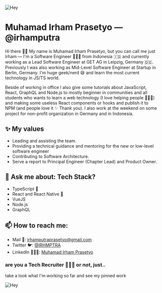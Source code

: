 ![Hey](https://media.giphy.com/media/cJSDRt8csBx0A7YFfh/giphy.gif)

# Muhamad Irham Prasetyo — @irhamputra

Hi there 👋🏼 My name is Muhamad Irham Prasetyo, but you can call me just Irham — I'm a Software Engineer 👨🏻‍💻 from Indonesia 🇮🇩 and currently working as a Lead Software Engineer at GET AG in Leipzig, Germany 🇩🇪. Previously I was also working as Mid-Level Software Engineer at Startup in Berlin, Germany. I'm huge geek/nerd 😅 and learn the most current technology in JS/TS world. 

Beside of working in office I also give some tutorials about JavaScript, React, GraphQL and Node.js to mostly beginner in communities and all students who wants to learn a web technology (I love helping people 🙋🏻‍♂️) and making some useless React components or hooks and publish it to NPM (and people love it ✨ Thank you). I also work at the weekend on some project for non-profit organization in Germany and in Indonesia.

## ✨ My values
* Leading and assisting the team.
* Providing a technical guidance and mentoring for the new or low-level software engineer
* Contributing to Software Architecture.
* Serve a report to Principal Engineer (Chapter Lead) and Product Owner.

## 💬 Ask me about: Tech Stack?
* TypeScript 🖤
* React and React Native 💝
* VueJS
* Node.js
* GraphQL

## 📫 How to reach me:
- Mail 📩: irhamputraprasetyo@gmail.com
- Twitter 🐦: [@IRHMPTRA](https://twitter.com/irhmptra)
- LinkedIn 👨🏻‍💼: [Muhamad Irham Prasetyo](https://www.linkedin.com/in/muhamad-irham-prasetyo/)

### are you a Tech Recruiter 🕵🏻‍♀️ or not, just..
take a look what I'm working so far and see my pinned work

![Hey](https://media.giphy.com/media/wrBURfbZmqqXu/giphy.gif)


<!--
**irhamputra/irhamputra** is a ✨ _special_ ✨ repository because its `README.md` (this file) appears on your GitHub profile.

Here are some ideas to get you started:

- 🔭 I’m currently working on ...
- 🌱 I’m currently learning ...
- 👯 I’m looking to collaborate on ...
- 🤔 I’m looking for help with ...
- 💬 Ask me about ...
- 📫 How to reach me: ...
- 😄 Pronouns: ...
- ⚡ Fun fact: ...
-->
